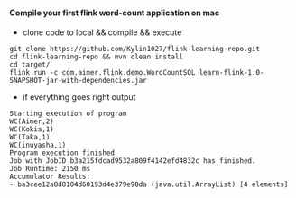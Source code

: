 #### Compile your first flink word-count application on mac 

* clone code to local && compile && execute 

``` 
git clone https://github.com/Kylin1027/flink-learning-repo.git 
cd flink-learning-repo && mvn clean install 
cd target/ 
flink run -c com.aimer.flink.demo.WordCountSQL learn-flink-1.0-SNAPSHOT-jar-with-dependencies.jar
```
* if everything goes right output 

```
Starting execution of program
WC(Aimer,2)
WC(Kokia,1)
WC(Taka,1)
WC(inuyasha,1)
Program execution finished
Job with JobID b3a215fdcad9532a809f4142efd4832c has finished.
Job Runtime: 2150 ms
Accumulator Results:
- ba3cee12a8d8104d60193d4e379e90da (java.util.ArrayList) [4 elements]
```
